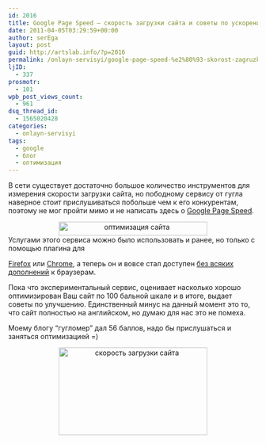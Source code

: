 ```yaml
---
id: 2016
title: Google Page Speed – скорость загрузки сайта и советы по ускорению/оптимизаций
date: 2011-04-05T03:29:59+00:00
author: serEga
layout: post
guid: http://artslab.info/?p=2016
permalink: /onlayn-servisyi/google-page-speed-%e2%80%93-skorost-zagruzki-sajta-i-sovety-po-uskoreniyuoptimizacij/
ljID:
  - 337
prosmotr:
  - 101
wpb_post_views_count:
  - 961
dsq_thread_id:
  - 1565020428
categories:
  - onlayn-servisyi
tags:
  - google
  - блог
  - оптимизация
---
```

В сети существует достаточно большое количество инструментов для измерения скорости загрузки сайта, но пободному сервису от гугла наверное стоит прислушиваться побольше чем к его конкурентам, поэтому не мог пройти мимо и не написать здесь о [Google Page Speed](http://pagespeed.googlelabs.com/).

<center>
  <a href="http://googledrive.com/host/0B9lHVSSSdxdxd0hjdUdmRzY3Tjg/google_page_speed.jpg"><img class="alignnone size-medium wp-image-2012" title="google_page_speed" src="http://googledrive.com/host/0B9lHVSSSdxdxd0hjdUdmRzY3Tjg/google_page_speed-300x28.jpg" alt="оптимизация сайта" width="300" height="28" srcset="http://googledrive.com/host/0B9lHVSSSdxdxd0hjdUdmRzY3Tjg/google_page_speed-300x28.jpg 300w, http://googledrive.com/host/0B9lHVSSSdxdxd0hjdUdmRzY3Tjg/google_page_speed.jpg 533w" sizes="(max-width: 300px) 100vw, 300px" /></a>
</center>Услугами этого сервиса можно было использовать и ранее, но только с помощью плагина для

[Firefox](http://code.google.com/intl/de-DE/speed/page-speed/download.html) или [Chrome](http://code.google.com/intl/de-DE/speed/page-speed/docs/using_chrome.html), а теперь он и вовсе стал доступен [без всяких дополнений](http://pagespeed.googlelabs.com/) к браузерам.

Пока что экспериментальный сервис, оценивает насколько хорошо оптимизирован Ваш сайт по 100 бальной шкале и в итоге, выдает советы по улучшению. Единственный минус на данный момент это то, что сайт полностью на английском, но думаю для нас это не помеха.

Моему блогу &#8220;гугломер&#8221; дал 56 баллов, надо бы прислушаться и заняться оптимизацией =)

<center>
  <a href="http://googledrive.com/host/0B9lHVSSSdxdxd0hjdUdmRzY3Tjg/google_page_speed_artslab.jpg"><img class="alignnone size-medium wp-image-2013" title="google_page_speed_artslab" src="http://googledrive.com/host/0B9lHVSSSdxdxd0hjdUdmRzY3Tjg/google_page_speed_artslab-300x177.jpg" alt="скорость загрузки сайта" width="300" height="177" /></a>
</center>